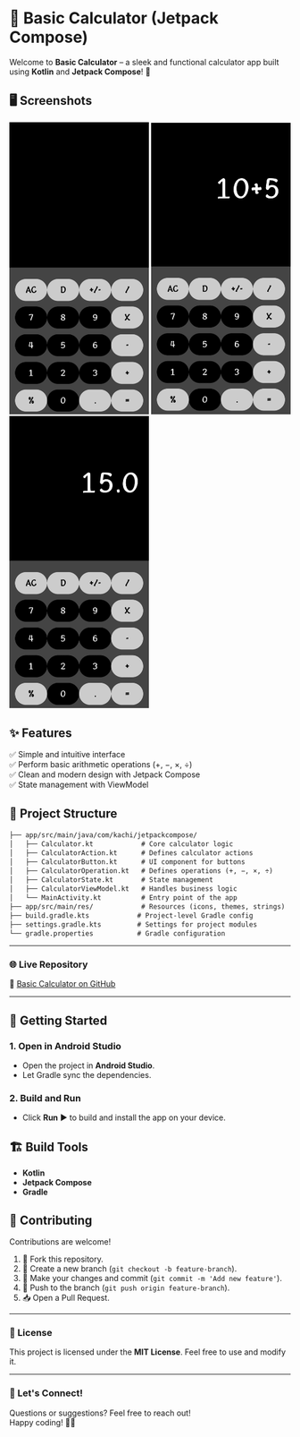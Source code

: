 # 🧮 Basic Calculator (Jetpack Compose)

Welcome to **Basic Calculator** – a sleek and functional calculator app built using **Kotlin** and **Jetpack Compose**! 🚀

## 🖥️ Screenshots
<img src="https://github.com/RJDP05/Basic-Calculator/blob/20a7e3d6a878e71aa37a20332ebbe97d238e55df/Cal_SS1.jpg" alt="image alt" width="250">     <img src="https://github.com/RJDP05/Basic-Calculator/blob/20a7e3d6a878e71aa37a20332ebbe97d238e55df/Cal_SS2.jpg" alt="image alt" width="250">     <img src="https://github.com/RJDP05/Basic-Calculator/blob/20a7e3d6a878e71aa37a20332ebbe97d238e55df/Cal_SS3.jpg" alt="image alt" width="250">



## ✨ Features
✅ Simple and intuitive interface  
✅ Perform basic arithmetic operations (+, −, ×, ÷)  
✅ Clean and modern design with Jetpack Compose  
✅ State management with ViewModel 

## 📂 Project Structure
```
├── app/src/main/java/com/kachi/jetpackcompose/
│   ├── Calculator.kt            # Core calculator logic
│   ├── CalculatorAction.kt      # Defines calculator actions
│   ├── CalculatorButton.kt      # UI component for buttons
│   ├── CalculatorOperation.kt   # Defines operations (+, −, ×, ÷)
│   ├── CalculatorState.kt       # State management
│   ├── CalculatorViewModel.kt   # Handles business logic
│   └── MainActivity.kt          # Entry point of the app
├── app/src/main/res/            # Resources (icons, themes, strings)
├── build.gradle.kts            # Project-level Gradle config
├── settings.gradle.kts         # Settings for project modules
└── gradle.properties           # Gradle configuration
```
---

### 🌐 Live Repository  
🔗 [Basic Calculator on GitHub](https://github.com/RJDP05/Basic-Calculator)  

---
## 🚀 Getting Started
### 1. Open in Android Studio
- Open the project in **Android Studio**.
- Let Gradle sync the dependencies.

### 2. Build and Run
- Click **Run** ▶️ to build and install the app on your device.

## 🏗️ Build Tools
- **Kotlin**  
- **Jetpack Compose**  
- **Gradle**  

## 🤝 Contributing  

Contributions are welcome!  
1. 🍴 Fork this repository.  
2. 🌿 Create a new branch (`git checkout -b feature-branch`).  
3. 🔨 Make your changes and commit (`git commit -m 'Add new feature'`).  
4. 🔄 Push to the branch (`git push origin feature-branch`).  
5. 📥 Open a Pull Request.  

---

### 📜 License  

This project is licensed under the **MIT License**. Feel free to use and modify it.  

---

### 💬 Let's Connect!  

Questions or suggestions? Feel free to reach out!  
Happy coding! 🎉🚀 
